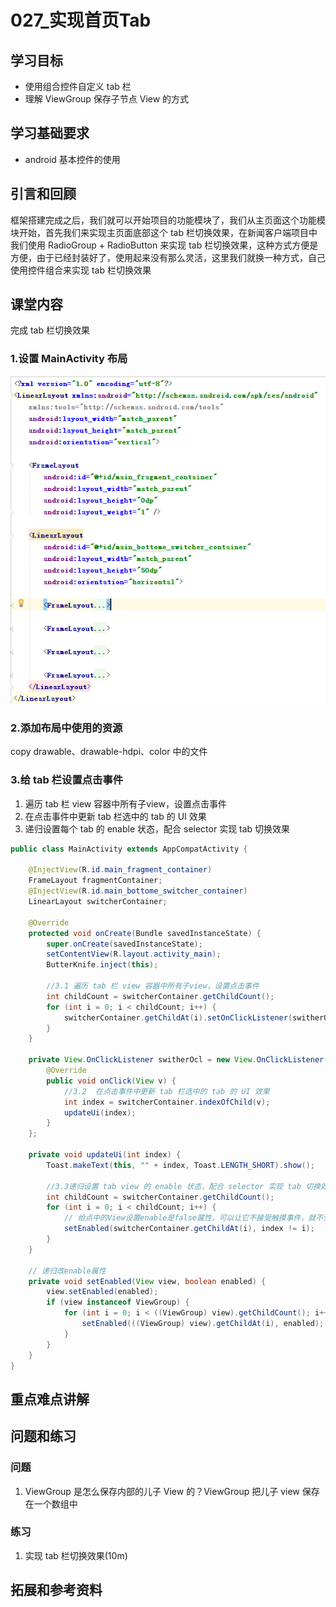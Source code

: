 # 027_实现首页Tab
## 学习目标
- 使用组合控件自定义 tab 栏
- 理解 ViewGroup 保存子节点 View 的方式

## 学习基础要求
- android 基本控件的使用

## 引言和回顾
框架搭建完成之后，我们就可以开始项目的功能模块了，我们从主页面这个功能模块开始，首先我们来实现主页面底部这个 tab 栏切换效果，在新闻客户端项目中我们使用 RadioGroup + RadioButton 来实现 tab 栏切换效果，这种方式方便是方便，由于已经封装好了，使用起来没有那么灵活，这里我们就换一种方式，自己使用控件组合来实现 tab 栏切换效果

## 课堂内容
完成 tab 栏切换效果
### 1.设置 MainActivity 布局

![](img/home003.png)

### 2.添加布局中使用的资源
copy drawable、drawable-hdpi、color 中的文件

### 3.给 tab 栏设置点击事件
1. 遍历 tab 栏 view 容器中所有子view，设置点击事件
2. 在点击事件中更新 tab 栏选中的 tab 的 UI 效果
3. 递归设置每个 tab 的 enable 状态，配合 selector 实现 tab 切换效果
```java
public class MainActivity extends AppCompatActivity {

    @InjectView(R.id.main_fragment_container)
    FrameLayout fragmentContainer;
    @InjectView(R.id.main_bottome_switcher_container)
    LinearLayout switcherContainer;

    @Override
    protected void onCreate(Bundle savedInstanceState) {
        super.onCreate(savedInstanceState);
        setContentView(R.layout.activity_main);
        ButterKnife.inject(this);

        //3.1 遍历 tab 栏 view 容器中所有子view，设置点击事件
        int childCount = switcherContainer.getChildCount();
        for (int i = 0; i < childCount; i++) {
            switcherContainer.getChildAt(i).setOnClickListener(switherOcl);
        }
    }

    private View.OnClickListener switherOcl = new View.OnClickListener() {
        @Override
        public void onClick(View v) {
            //3.2  在点击事件中更新 tab 栏选中的 tab 的 UI 效果
            int index = switcherContainer.indexOfChild(v);
            updateUi(index);
        }
    };

    private void updateUi(int index) {
        Toast.makeText(this, "" + index, Toast.LENGTH_SHORT).show();

        //3.3递归设置 tab view 的 enable 状态，配合 selector 实现 tab 切换效果
        int childCount = switcherContainer.getChildCount();
        for (int i = 0; i < childCount; i++) {
            // 给点中的View设置enable是false属性，可以让它不接受触摸事件，就不会进入onClick点击方法
            setEnabled(switcherContainer.getChildAt(i), index != i);
        }
    }

    // 递归改enable属性
    private void setEnabled(View view, boolean enabled) {
        view.setEnabled(enabled);
        if (view instanceof ViewGroup) {
            for (int i = 0; i < ((ViewGroup) view).getChildCount(); i++) {
                setEnabled(((ViewGroup) view).getChildAt(i), enabled);
            }
        }
    }
}
```

## 重点难点讲解

## 问题和练习
### 问题
1. ViewGroup 是怎么保存内部的儿子 View 的？ViewGroup 把儿子 view 保存在一个数组中

### 练习
1. 实现 tab 栏切换效果(10m)

## 拓展和参考资料
